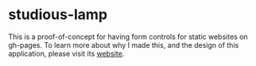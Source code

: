# studious-lamp

This is a proof-of-concept for having form controls for static websites on gh-pages. To learn more about why I made this, and the design of this application, please visit its [website](https://aveline-art.github.io/studious-lamp/about).